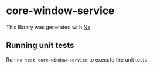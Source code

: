 # core-window-service

This library was generated with [Nx](https://nx.dev).


## Running unit tests

Run `nx test core-window-service` to execute the unit tests.

